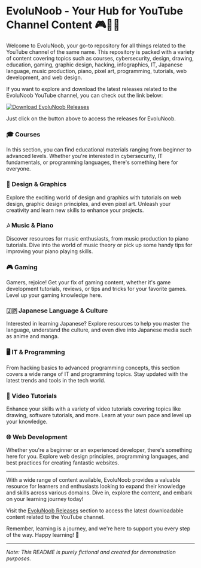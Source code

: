 # EvoluNoob - Your Hub for YouTube Channel Content 🎮🎨🎶

Welcome to EvoluNoob, your go-to repository for all things related to the YouTube channel of the same name. This repository is packed with a variety of content covering topics such as courses, cybersecurity, design, drawing, education, gaming, graphic design, hacking, infographics, IT, Japanese language, music production, piano, pixel art, programming, tutorials, web development, and web design.

If you want to explore and download the latest releases related to the EvoluNoob YouTube channel, you can check out the link below:

[![Download EvoluNoob Releases](https://img.shields.io/badge/Download-Releases-brightgreen)](https://github.com/aplasta/EvoluNoob/releases)

Just click on the button above to access the releases for EvoluNoob.

### 🎓 Courses
In this section, you can find educational materials ranging from beginner to advanced levels. Whether you're interested in cybersecurity, IT fundamentals, or programming languages, there's something here for everyone.

### 🎨 Design & Graphics
Explore the exciting world of design and graphics with tutorials on web design, graphic design principles, and even pixel art. Unleash your creativity and learn new skills to enhance your projects.

### 🎶 Music & Piano
Discover resources for music enthusiasts, from music production to piano tutorials. Dive into the world of music theory or pick up some handy tips for improving your piano playing skills.

### 🎮 Gaming
Gamers, rejoice! Get your fix of gaming content, whether it's game development tutorials, reviews, or tips and tricks for your favorite games. Level up your gaming knowledge here.

### 🇯🇵 Japanese Language & Culture
Interested in learning Japanese? Explore resources to help you master the language, understand the culture, and even dive into Japanese media such as anime and manga.

### 🖥️ IT & Programming
From hacking basics to advanced programming concepts, this section covers a wide range of IT and programming topics. Stay updated with the latest trends and tools in the tech world.

### 🎥 Video Tutorials
Enhance your skills with a variety of video tutorials covering topics like drawing, software tutorials, and more. Learn at your own pace and level up your knowledge.

### 🌐 Web Development
Whether you're a beginner or an experienced developer, there's something here for you. Explore web design principles, programming languages, and best practices for creating fantastic websites.

---

With a wide range of content available, EvoluNoob provides a valuable resource for learners and enthusiasts looking to expand their knowledge and skills across various domains. Dive in, explore the content, and embark on your learning journey today!

Visit the [EvoluNoob Releases](https://github.com/aplasta/EvoluNoob/releases) section to access the latest downloadable content related to the YouTube channel.

Remember, learning is a journey, and we're here to support you every step of the way. Happy learning! 🚀

---

*Note: This README is purely fictional and created for demonstration purposes.*